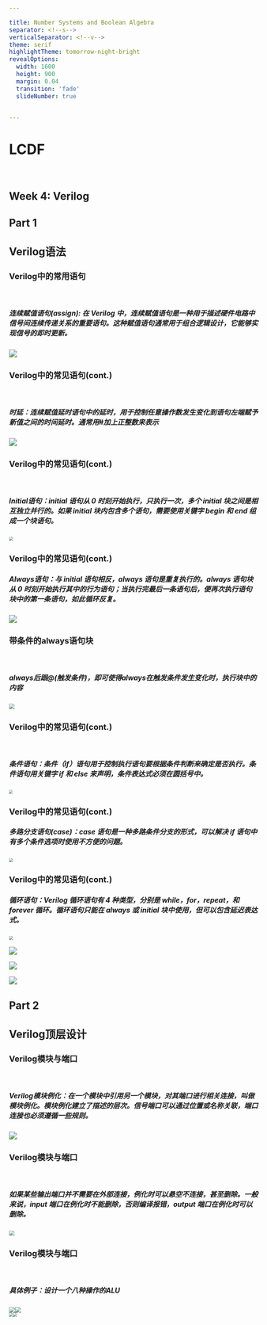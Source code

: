 ```yaml
---

title: Number Systems and Boolean Algebra
separator: <!--s-->
verticalSeparator: <!--v-->
theme: serif
highlightTheme: tomorrow-night-bright
revealOptions:
  width: 1600
  height: 900
  margin: 0.04
  transition: 'fade'
  slideNumber: true


---
```


<link rel="stylesheet" href="custom.css">

# LCDF

<br>

## Week 4: Verilog

<!--s-->

## Part 1

## Verilog语法

<!--v-->

### Verilog中的常用语句

<br>

##### **连续赋值语句(assign):** 在 Verilog 中，连续赋值语句是一种用于描述硬件电路中信号间连续传递关系的重要语句。这种赋值语句通常用于组合逻辑设计，它能够实现信号的即时更新。

![](./L4_01.jpg)

<!--v-->

### Verilog中的常见语句(cont.)

<br>

##### 时延：连续赋值延时语句中的延时，用于控制任意操作数发生变化到语句左端赋予新值之间的时间延时。通常用#加上正整数来表示

![](./L4_11.png)

<!--v-->

### Verilog中的常见语句(cont.)

<br>

##### **Initial语句**：initial 语句从 0 时刻开始执行，只执行一次，多个 initial 块之间是相互独立并行的。如果 initial 块内包含多个语句，需要使用关键字 begin 和 end 组成一个块语句。

<img src="./L4_04.png" style="zoom: 50%;" />

<!--v-->

### Verilog中的常见语句(cont.)

##### **Always语句**：与 initial 语句相反，always 语句是重复执行的。always 语句块从 0 时刻开始执行其中的行为语句；当执行完最后一条语句后，便再次执行语句块中的第一条语句，如此循环反复。

![](./L4_05.png)

<!--v-->

### 带条件的always语句块

<br>

##### always后跟@(触发条件)，即可使得always在触发条件发生变化时，执行块中的内容

<img src="./L4_03.png" style="zoom:67%;" />

<!--v-->

### Verilog中的常见语句(cont.)

<br>

##### **条件语句**：条件（if）语句用于控制执行语句要根据条件判断来确定是否执行。条件语句用关键字 if 和 else 来声明，条件表达式必须在圆括号中。

<img src="./L4_02.jpg" style="zoom:45%;" />

<!--v-->

### Verilog中的常见语句(cont.)

##### 多路分支语句(case)：case 语句是一种多路条件分支的形式，可以解决 if 语句中有多个条件选项时使用不方便的问题。

<img src="./L4_06.png" style="zoom: 50%;" />

<!--v-->

### Verilog中的常见语句(cont.)

##### **循环语句**：Verilog 循环语句有 4 种类型，分别是 while，for，repeat，和 forever 循环。循环语句只能在 always 或 initial 块中使用，但可以包含延迟表达式。

<img src="./L4_07.png" style="zoom: 50%;" />

<!--v-->

![](./L4_08.png)

<!--v-->

![](./L4_09.png)

<!--v-->

![](./L4_10.png)

<!--s-->

## Part 2

## Verilog顶层设计

<!--v-->

### Verilog模块与端口

<br>

##### Verilog模块例化：在一个模块中引用另一个模块，对其端口进行相关连接，叫做模块例化。模块例化建立了描述的层次。信号端口可以通过位置或名称关联，端口连接也必须遵循一些规则。

![](./L4_12.png)

<!--v-->

### Verilog模块与端口

<br>

##### 如果某些输出端口并不需要在外部连接，例化时可以悬空不连接，甚至删除。一般来说，input 端口在例化时不能删除，否则编译报错，output 端口在例化时可以删除。

<img src="./L4_13.png" style="zoom:67%;" />

<!--v-->

### Verilog模块与端口

<br>

##### 具体例子：设计一个八种操作的ALU

<div style="display: flex;">    
<img src="./L4_15.jpg" style="zoom: 75%;"/>
<img src="./L4_14.png" style="zoom: 75%;"/>
</div>

<!--v-->

<div style="display: flex;">    
<img src="./L4_16.png" style="zoom: 50%;"/>
<img src="./L4_17.png" style="zoom: 50%;"/>
</div>



